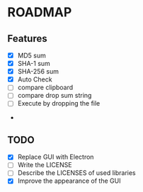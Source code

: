 # ROADMAP

## Features
* [x] MD5 sum
* [x] SHA-1 sum
* [x] SHA-256 sum
* [x] Auto Check
* [ ] compare clipboard
* [ ] compare drop sum string
* [ ] Execute by dropping the file
*

## TODO
* [x] Replace GUI with Electron
* [ ] Write the LICENSE
* [ ] Describe the LICENSES of used libraries
* [x] Improve the appearance of the GUI
